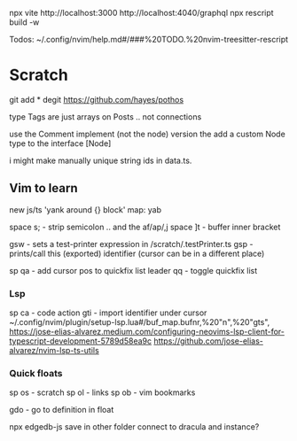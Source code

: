 
npx vite
http://localhost:3000
http://localhost:4040/graphql
npx rescript build -w

Todos:
~/.config/nvim/help.md#/###%20TODO.%20nvim-treesitter-rescript

# Scratch
git add *
degit https://github.com/hayes/pothos

type Tags
are just arrays on Posts .. not connections

use the Comment implement (not the node) version
the add a custom Node type to the interface [Node]

i might make manually unique string ids in data.ts.


## Vim to learn

new js/ts 'yank around {} block' map: y<leader>ab

space s; - strip semicolon .. and the af/ap/,j
space ]t - buffer inner bracket

gsw - sets a test-printer expression in /scratch/.testPrinter.ts
gsp - prints/call this (exported) identifier (cursor can be in a different place)


sp qa - add cursor pos to quickfix list
leader qq - toggle quickfix list

### Lsp
sp ca - code action
gti   - import identifier under cursor
~/.config/nvim/plugin/setup-lsp.lua#/buf_map.bufnr,%20"n",%20"gts",
https://jose-elias-alvarez.medium.com/configuring-neovims-lsp-client-for-typescript-development-5789d58ea9c
https://github.com/jose-elias-alvarez/nvim-lsp-ts-utils

### Quick floats
sp os - scratch
sp ol - links
sp ob - vim bookmarks

gdo - go to definition in float

npx edgedb-js
save in other folder
connect to dracula and instance?







